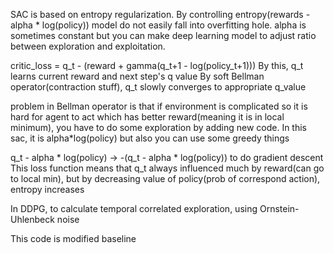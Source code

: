 SAC is based on entropy regularization. By controlling entropy(rewards - alpha * log(policy)) model do not easily fall into overfitting hole. 
alpha is sometimes constant but you can make deep learning model to adjust ratio between exploration and exploitation.

critic_loss = q_t - (reward + gamma(q_t+1 - log(policy_t+1)))
By this, q_t learns current reward and next step's q value
By soft Bellman operator(contraction stuff), q_t slowly converges to appropriate q_value

problem in Bellman operator is that if environment is complicated so it is hard for agent to act which has better reward(meaning it is in local minimum),
you have to do some exploration by adding new code. In this sac, it is alpha*log(policy) but also you can use some greedy things

q_t - alpha * log(policy) -> -(q_t - alpha * log(policy)) to do gradient descent
This loss function means that q_t always influenced much by reward(can go to local min), but by decreasing value of policy(prob of correspond action), entropy increases


In DDPG, to calculate temporal correlated exploration, using Ornstein-Uhlenbeck noise

This code is modified baseline
